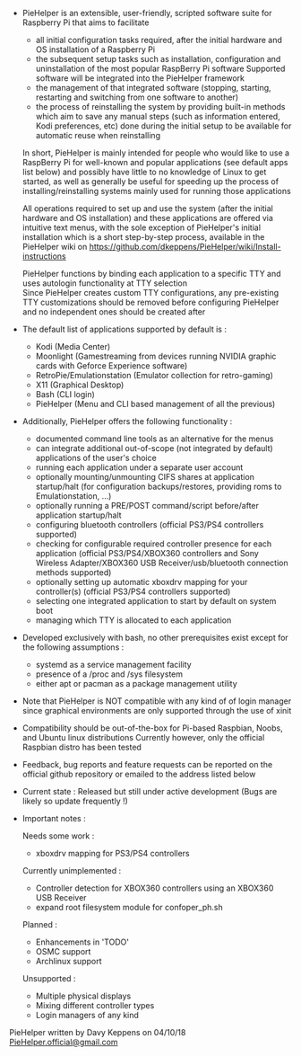 * PieHelper is an extensible, user-friendly, scripted software suite for Raspberry Pi that aims to facilitate

	- all initial configuration tasks required, after the initial hardware and OS installation of a Raspberry Pi
	- the subsequent setup tasks such as installation, configuration and uninstallation of the most popular RaspBerry Pi software
	  Supported software will be integrated into the PieHelper framework
	- the management of that integrated software (stopping, starting, restarting and switching from one software to another)
	- the process of reinstalling the system by providing built-in methods which aim to save any manual steps (such as information entered, Kodi preferences, etc) done during the initial
	  setup to be available for automatic reuse when reinstalling

  In short, PieHelper is mainly intended for people who would like to use a RaspBerry Pi for well-known and popular applications (see default apps list below) and possibly have little to no knowledge of
  Linux to get started, as well as generally be useful for speeding up the process of installing/reinstalling systems mainly used for running those applications
  
  All operations required to set up and use the system (after the initial hardware and OS installation) and these applications are offered via intuitive text menus, with the sole exception of PieHelper's initial installation
  which is a short step-by-step process, available in the PieHelper wiki on https://github.com/dkeppens/PieHelper/wiki/Install-instructions

  PieHelper functions by binding each application to a specific TTY and uses autologin functionality at TTY selection  
  Since PieHelper creates custom TTY configurations, any pre-existing TTY customizations should be removed before configuring PieHelper and no independent ones should be created after

* The default list of applications supported by default is :

	- Kodi (Media Center)
	- Moonlight (Gamestreaming from devices running NVIDIA graphic cards with Geforce Experience software)
	- RetroPie/Emulationstation (Emulator collection for retro-gaming)
	- X11 (Graphical Desktop)
	- Bash (CLI login)
	- PieHelper (Menu and CLI based management of all the previous)

* Additionally, PieHelper offers the following functionality :

	- documented command line tools as an alternative for the menus
	- can integrate additional out-of-scope (not integrated by default) applications of the user's choice
	- running each application under a separate user account
	- optionally mounting/unmounting CIFS shares at application startup/halt (for configuration backups/restores, providing roms to Emulationstation, ...)
	- optionally running a PRE/POST command/script before/after application startup/halt
	- configuring bluetooth controllers (official PS3/PS4 controllers supported)
	- checking for configurable required controller presence for each application (official PS3/PS4/XBOX360 controllers and Sony Wireless Adapter/XBOX360 USB Receiver/usb/bluetooth connection methods supported)
	- optionally setting up automatic xboxdrv mapping for your controller(s) (official PS3/PS4 controllers supported)
	- selecting one integrated application to start by default on system boot
	- managing which TTY is allocated to each application

* Developed exclusively with bash, no other prerequisites exist except for the following assumptions :

	- systemd as a service management facility
	- presence of a /proc and /sys filesystem
	- either apt or pacman as a package management utility

* Note that PieHelper is NOT compatible with any kind of of login manager since graphical environments are only supported through the use of xinit

* Compatibility should be out-of-the-box for Pi-based Raspbian, Noobs, and Ubuntu linux distributions
  Currently however, only the official Raspbian distro has been tested

* Feedback, bug reports and feature requests can be reported on the official github repository
  or emailed to the address listed below

* Current state : Released but still under active development (Bugs are likely so update frequently !)

* Important notes :

  Needs some work :

	- xboxdrv mapping for PS3/PS4 controllers

  Currently unimplemented :

	- Controller detection for XBOX360 controllers using an XBOX360 USB Receiver
	- expand root filesystem module for confoper_ph.sh

  Planned :
	- Enhancements in 'TODO'
	- OSMC support
	- Archlinux support

  Unsupported : 

	- Multiple physical displays
	- Mixing different controller types
	- Login managers of any kind

PieHelper written by Davy Keppens on 04/10/18
PieHelper.official@gmail.com

